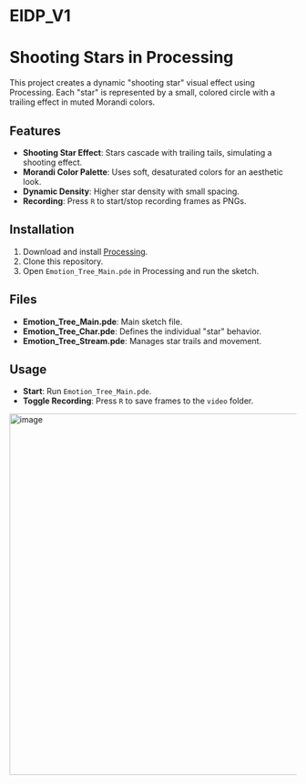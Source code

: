 # EIDP_V1

# Shooting Stars in Processing

This project creates a dynamic "shooting star" visual effect using Processing. Each "star" is represented by a small, colored circle with a trailing effect in muted Morandi colors.

## Features

- **Shooting Star Effect**: Stars cascade with trailing tails, simulating a shooting effect.
- **Morandi Color Palette**: Uses soft, desaturated colors for an aesthetic look.
- **Dynamic Density**: Higher star density with small spacing.
- **Recording**: Press `R` to start/stop recording frames as PNGs.

## Installation

1. Download and install [Processing](https://processing.org/).
2. Clone this repository.
3. Open `Emotion_Tree_Main.pde` in Processing and run the sketch.

## Files

- **Emotion_Tree_Main.pde**: Main sketch file.
- **Emotion_Tree_Char.pde**: Defines the individual "star" behavior.
- **Emotion_Tree_Stream.pde**: Manages star trails and movement.

## Usage

- **Start**: Run `Emotion_Tree_Main.pde`.
- **Toggle Recording**: Press `R` to save frames to the `video` folder.

<img width="635" alt="image" src="https://github.com/user-attachments/assets/c5a4872d-e37c-4e59-a9d7-ea9c53d729eb">

